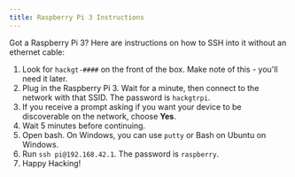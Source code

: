 ```yaml
---
title: Raspberry Pi 3 Instructions
---
```

Got a Raspberry Pi 3?  Here are instructions on how to SSH into it without an ethernet cable:

1. Look for `hackgt-####` on the front of the box.  Make note of this - you'll need it later.
2. Plug in the Raspberry Pi 3.  Wait for a minute, then connect to the network with that SSID.  The password is `hackgtrpi`.
3. If you receive a prompt asking if you want your device to be discoverable on the network, choose **Yes**.
4. Wait 5 minutes before continuing.
5. Open bash. On Windows, you can use `putty` or Bash on Ubuntu on Windows.
6. Run `ssh pi@192.168.42.1`.  The password is `raspberry`.
7. Happy Hacking!
